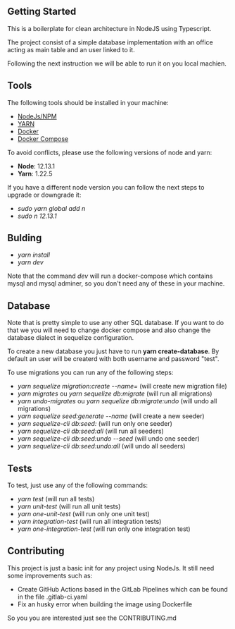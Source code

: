 ## Getting Started

This is a boilerplate for clean architecture in NodeJS using Typescript. 

The project consist of a simple database implementation with an office acting as main table and an user linked to it.  

Following the next instruction we will be able to run it on you local machien. 
## Tools

The following tools should be installed in your machine:

- [NodeJs/NPM](https://www.digitalocean.com/community/tutorials/how-to-install-node-js-on-ubuntu-18-04)
- [YARN](https://classic.yarnpkg.com/en/docs/install/#debian-stable)
- [Docker](https://www.docker.com/products/docker-desktop)
- [Docker Compose](https://docs.docker.com/compose/install/)

To avoid conflicts, please use the following versions of node and yarn:

- **Node**: 12.13.1
- **Yarn**: 1.22.5

If you have a different node version you can follow the next steps to upgrade or downgrade it:

- _sudo yarn global add n_
- _sudo n 12.13.1_

## Bulding

- _yarn install_
- _yarn dev_

Note that the command _dev_ will run a docker-compose which contains mysql and mysql adminer, so you don't need any of these in your machine. 

## Database

Note that is pretty simple to use any other SQL database. If you want to do that we you will need to change docker compose and also change the database dialect in sequelize configuration. 

To create a new database you just have to run **yarn create-database**.
By default an user will be createrd with both username and password "test".

To use migrations you can run any of the following steps:

- _yarn sequelize migration:create --name=<migration-name>_ (will create new migration file)
- _yarn migrates_ ou _yarn sequelize db:migrate_ (will run all migrations)
- _yarn undo-migrates_ ou _yarn sequelize db:migrate:undo_ (will undo all migrations)
- _yarn sequelize seed:generate --name <seeder-name>_ (will create a new seeder)
- _yarn sequelize-cli db:seed:<seeder-name>_ (will run only one seeder)
- _yarn sequelize-cli db:seed:all_ (will run all seeders)
- _yarn sequelize-cli db:seed:undo --seed <seeder-name>_ (will undo one seeder)
- _yarn sequelize-cli db:seed:undo:all_ (will undo all seeders)

## Tests

To test, just use any of the following commands:

- _yarn test_ (will run all tests)
- _yarn unit-test_ (will run all unit tests)
- _yarn one-unit-test <path>_ (will run only one unit test)
- _yarn integration-test_ (will run all integration tests)
- _yarn one-integration-test <path>_ (will run only one integration test)

## Contributing 

This project is just a basic init for any project using NodeJs. It still need some improvements such as:

- Create GitHub Actions based in the GitLab Pipelines which can be found in the file .gitlab-ci.yaml
- Fix an husky error when building the image using Dockerfile

So you you are interested just see the CONTRIBUTING.md


